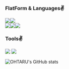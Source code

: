 ### FlatForm & Languages✌️ <br>
<img src="https://img.shields.io/badge/Django-3DDC84?style=flat-square&logo=Django&logoColor=white"/><img src="https://img.shields.io/badge/Python-3776AB?style=flat-square&logo=Python&logoColor=white"/><br>
<img src="https://img.shields.io/badge/HTML-E34F26?style=flat-square&logo=HTML&logoColor=white"/><img src="https://img.shields.io/badge/CSS-1572B6?style=flat-square&logo=CSS3&logoColor=white"/><img src="https://img.shields.io/badge/JS-F7DF1E?style=flat-square&logo=javascript&logoColor=white"/>

### Tools✌️ <br>
<img src="https://img.shields.io/badge/VScode-5C2D91?style=flat-square&logo=visualstudio&logoColor=white"/> <img src="https://img.shields.io/badge/Pycharm-000000?style=flat-square&logo=pycharm&logoColor=white"/>

![OHTARU's GitHub stats](https://github-readme-stats.vercel.app/api?username=OHTARU&show_icons=true&theme=radical)
<!--
**OHTARU/OHTARU** is a ✨ _special_ ✨ repository because its `README.md` (this file) appears on your GitHub profile.

Here are some ideas to get you started:

- 🔭 I’m currently working on ...
- 🌱 I’m currently learning ...
- 👯 I’m looking to collaborate on ...
- 🤔 I’m looking for help with ...
- 💬 Ask me about ...
- 📫 How to reach me: ...
- 😄 Pronouns: ...
- ⚡ Fun fact: ...
-->

